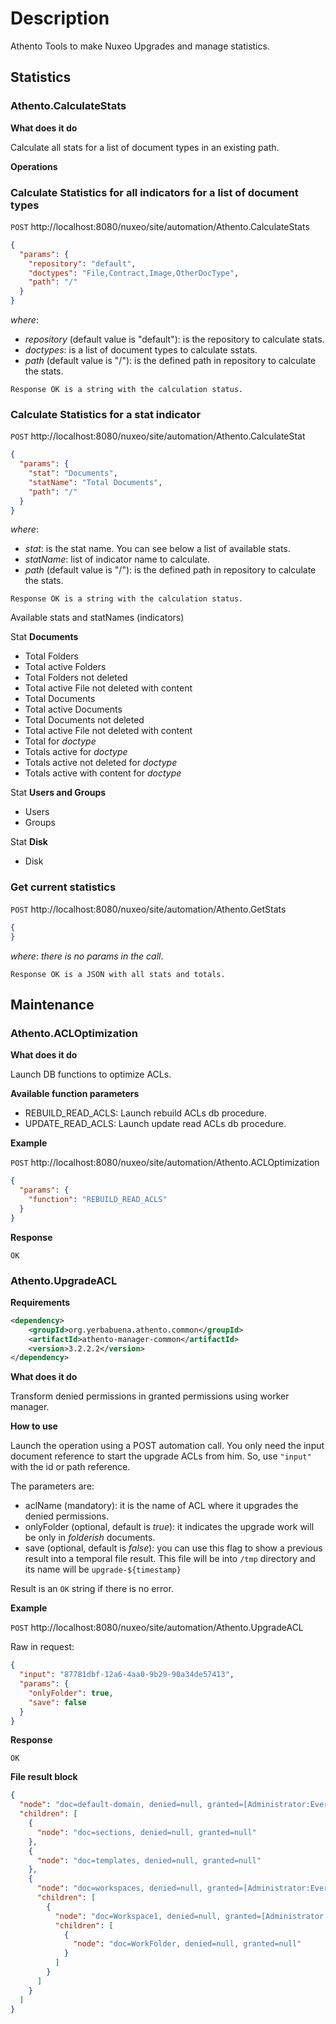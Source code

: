 # Description

Athento Tools to make Nuxeo Upgrades and manage statistics.

## Statistics

### Athento.CalculateStats

**What does it do**

Calculate all stats for a list of document types in an existing path.

**Operations**

### Calculate Statistics for all indicators for a list of document types

`POST` http://localhost:8080/nuxeo/site/automation/Athento.CalculateStats

```json
{ 
  "params": {
  	"repository": "default",
  	"doctypes": "File,Contract,Image,OtherDocType",
  	"path": "/"
  }
}
```

_where_:

* _repository_ (default value is "default"): is the repository to calculate stats.
* _doctypes_: is a list of document types to calculate sstats.
* _path_ (default value is "/"): is the defined path in repository to calculate the stats.

`Response OK is a string with the calculation status.`

### Calculate Statistics for a stat indicator

`POST` http://localhost:8080/nuxeo/site/automation/Athento.CalculateStat

```json
{ 
  "params": {
  	"stat": "Documents",
  	"statName": "Total Documents",
  	"path": "/"
  }
}
```

_where_:

* _stat_: is the stat name. You can see below a list of available stats.
* _statName_: list of indicator name to calculate.
* _path_ (default value is "/"): is the defined path in repository to calculate the stats.

`Response OK is a string with the calculation status.`

Available stats and statNames (indicators)

Stat **Documents**
 
* Total Folders
* Total active Folders
* Total Folders not deleted
* Total active File not deleted with content
* Total Documents
* Total active Documents
* Total Documents not deleted
* Total active File not deleted with content
* Total for _doctype_
* Totals active for _doctype_
* Totals active not deleted for _doctype_
* Totals active with content for _doctype_

Stat **Users and Groups**

* Users
* Groups

Stat **Disk**

* Disk

### Get current statistics

`POST` http://localhost:8080/nuxeo/site/automation/Athento.GetStats

```json
{ 
}
```

_where_: _there is no params in the call_.

`Response OK is a JSON with all stats and totals.`

## Maintenance

### Athento.ACLOptimization

**What does it do**

Launch DB functions to optimize ACLs.

**Available function parameters**

* REBUILD_READ_ACLS: Launch rebuild ACLs db procedure.
* UPDATE_READ_ACLS: Launch update read ACLs db procedure.

**Example**

`POST` http://localhost:8080/nuxeo/site/automation/Athento.ACLOptimization

```json
{ 
  "params": {
  	"function": "REBUILD_READ_ACLS"
  }
}
```

**Response**

`OK`

### Athento.UpgradeACL

**Requirements**

```xml
<dependency>
    <groupId>org.yerbabuena.athento.common</groupId>
    <artifactId>athento-manager-common</artifactId>
    <version>3.2.2.2</version>
</dependency>
```

**What does it do**

Transform denied permissions in granted permissions using worker manager.

**How to use**

Launch the operation using a POST automation call. You only need the input document reference to start the upgrade ACLs from him. So, use `"input"` with the id or path reference.

The parameters are:

* aclName (mandatory): it is the name of ACL where it upgrades the denied permissions.
* onlyFolder (optional, default is _true_): it indicates the upgrade work will be only in _folderish_ documents.
* save (optional, default is _false_): you can use this flag to show a previous result into a temporal file result. This file will be into `/tmp` directory and its name will be `upgrade-${timestamp}`

Result is an `OK` string if there is no error.

**Example**

`POST` http://localhost:8080/nuxeo/site/automation/Athento.UpgradeACL

Raw in request:

```json
{ 
  "input": "87781dbf-12a6-4aa0-9b29-90a34de57413",
  "params": {
  	"onlyFolder": true,
  	"save": false
  }
}
```

**Response**

`OK`

**File result block**

```json
{
  "node": "doc=default-domain, denied=null, granted=[Administrator:Everything:true, members:Read:true, members:CanAskForPublishing:true]",
  "children": [
    {
      "node": "doc=sections, denied=null, granted=null"
    },
    {
      "node": "doc=templates, denied=null, granted=null"
    },
    {
      "node": "doc=workspaces, denied=null, granted=[Administrator:Everything:true, members:Read:true]",
      "children": [
        {
          "node": "doc=Workspace1, denied=null, granted=[Administrator:Everything:true, members:Read:true]",
          "children": [
            {
              "node": "doc=WorkFolder, denied=null, granted=null"
            }
          ]
        }
      ]
    }
  ]
}
```


